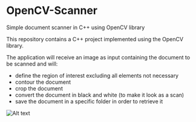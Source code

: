 # OpenCV-Scanner
Simple document scanner in C++ using OpenCV library

This repository contains a C++ project implemented using the OpenCV library. 

The application will receive an image as input containing the document to be scanned and will: 
- define the region of interest excluding all elements not necessary
- contour the document
- crop the document
- convert the document in black and white (to make it look as a scan)
- save the document in a specific folder in order to retrieve it 

![Alt text](https://user-images.githubusercontent.com/80750958/125322269-dfab7c80-e33d-11eb-8a0c-37364f007813.jpg)

